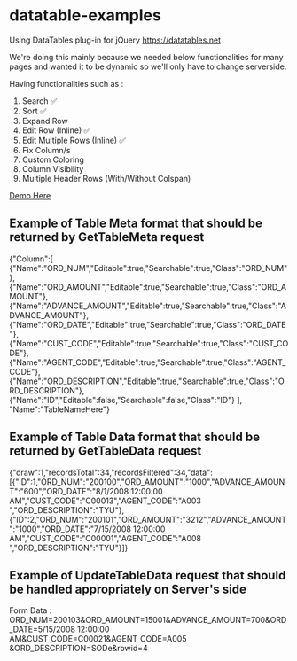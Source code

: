 # datatable-examples
Using DataTables plug-in for jQuery https://datatables.net

We're doing this mainly because we needed below functionalities for many pages and wanted it to be dynamic so we'll only have to change serverside.

Having functionalities such as : 
1. Search ✅
2. Sort ✅
3. Expand Row
4. Edit Row (Inline) ✅
5. Edit Multiple Rows (Inline) ✅
6. Fix Column/s
7. Custom Coloring
8. Column Visibility
9. Multiple Header Rows (With/Without Colspan)

<a href="http://eleuthromaniac.gq/DataTable.htm" target="_blank">Demo Here</a>

## Example of Table Meta format that should be returned by GetTableMeta request

{"Column":[
{"Name":"ORD_NUM","Editable":true,"Searchable":true,"Class":"ORD_NUM"},{"Name":"ORD_AMOUNT","Editable":true,"Searchable":true,"Class":"ORD_AMOUNT"},{"Name":"ADVANCE_AMOUNT","Editable":true,"Searchable":true,"Class":"ADVANCE_AMOUNT"},{"Name":"ORD_DATE","Editable":true,"Searchable":true,"Class":"ORD_DATE"},{"Name":"CUST_CODE","Editable":true,"Searchable":true,"Class":"CUST_CODE"},{"Name":"AGENT_CODE","Editable":true,"Searchable":true,"Class":"AGENT_CODE"},{"Name":"ORD_DESCRIPTION","Editable":true,"Searchable":true,"Class":"ORD_DESCRIPTION"},{"Name":"ID","Editable":false,"Searchable":false,"Class":"ID"}
],
"Name":"TableNameHere"}

## Example of Table Data format that should be returned by GetTableData request

{"draw":1,"recordsTotal":34,"recordsFiltered":34,"data":[{"ID":1,"ORD_NUM":"200100","ORD_AMOUNT":"1000","ADVANCE_AMOUNT":"600","ORD_DATE":"8/1/2008 12:00:00 AM","CUST_CODE":"C00013","AGENT_CODE":"A003  ","ORD_DESCRIPTION":"TYU"},{"ID":2,"ORD_NUM":"200101","ORD_AMOUNT":"3212","ADVANCE_AMOUNT":"1000","ORD_DATE":"7/15/2008 12:00:00 AM","CUST_CODE":"C00001","AGENT_CODE":"A008  ","ORD_DESCRIPTION":"TYU"}]}

## Example of UpdateTableData request that should be handled appropriately on Server's side 

Form Data : ORD_NUM=200103&ORD_AMOUNT=15001&ADVANCE_AMOUNT=700&ORD_DATE=5/15/2008 12:00:00 AM&CUST_CODE=C00021&AGENT_CODE=A005  &ORD_DESCRIPTION=SODe&rowid=4

